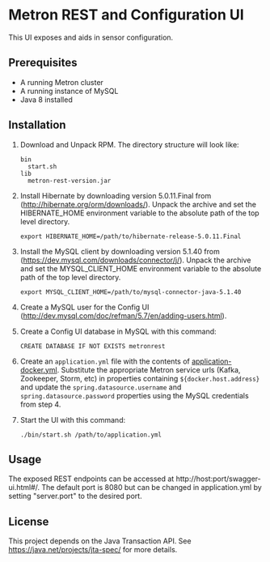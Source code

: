 # Metron REST and Configuration UI

This UI exposes and aids in sensor configuration.

## Prerequisites

* A running Metron cluster
* A running instance of MySQL 
* Java 8 installed

## Installation

1. Download and Unpack RPM.  The directory structure will look like: 
    ```
    bin
      start.sh
    lib
      metron-rest-version.jar
    ```

1. Install Hibernate by downloading version 5.0.11.Final from (http://hibernate.org/orm/downloads/).  Unpack the archive and set the HIBERNATE_HOME environment variable to the absolute path of the top level directory.
    ```
    export HIBERNATE_HOME=/path/to/hibernate-release-5.0.11.Final
    ```

1. Install the MySQL client by downloading version 5.1.40 from (https://dev.mysql.com/downloads/connector/j/).  Unpack the archive and set the MYSQL_CLIENT_HOME environment variable to the absolute path of the top level directory.
    ```
    export MYSQL_CLIENT_HOME=/path/to/mysql-connector-java-5.1.40
    ```
    
1. Create a MySQL user for the Config UI (http://dev.mysql.com/doc/refman/5.7/en/adding-users.html).

1. Create a Config UI database in MySQL with this command:
    ```
    CREATE DATABASE IF NOT EXISTS metronrest
    ```
 
1. Create an `application.yml` file with the contents of [application-docker.yml](src/main/resource/application-docker.yml).  Substitute the appropriate Metron service urls (Kafka, Zookeeper, Storm, etc) in properties containing `${docker.host.address}` and update the `spring.datasource.username` and `spring.datasource.password` properties using the MySQL credentials from step 4.

1. Start the UI with this command:
    ```
    ./bin/start.sh /path/to/application.yml
    ```

## Usage

The exposed REST endpoints can be accessed at http://host:port/swagger-ui.html#/.  The default port is 8080 but can be changed in application.yml by setting "server.port" to the desired port.

## License

This project depends on the Java Transaction API.  See https://java.net/projects/jta-spec/ for more details.